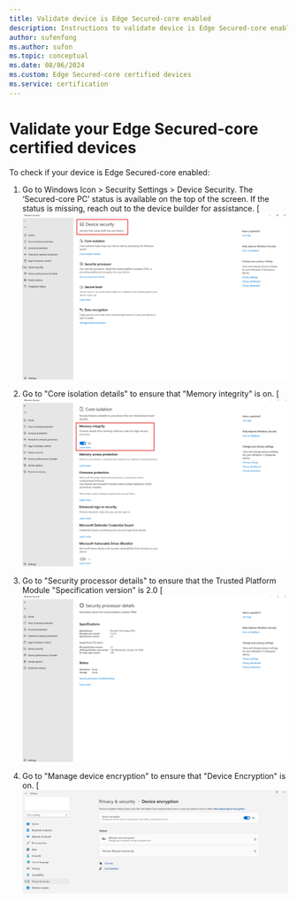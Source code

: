 ```yaml
---
title: Validate device is Edge Secured-core enabled
description: Instructions to validate device is Edge Secured-core enabled 
author: sufenfong
ms.author: sufon
ms.topic: conceptual 
ms.date: 08/06/2024 
ms.custom: Edge Secured-core certified devices
ms.service: certification
---
```

# Validate your Edge Secured-core certified devices
To check if your device is Edge Secured-core enabled: 
1.	Go to Windows Icon > Security Settings > Device Security. The ‘Secured-core PC’ status is available on the top of the screen. If the status is missing, reach out to the device builder for assistance.
[![Image showing Device Security Status.](./media/images/edge-secured-core-enabled.png)

2.	Go to "Core isolation details" to ensure that "Memory integrity" is on.
[![Image showing Core isolation Status.](./media/images/core-isolation.png)

3.	Go to "Security processor details" to ensure that the Trusted Platform Module "Specification version" is 2.0
[![Image showing security processor Status.](./media/images/security-processor.png)

4.	Go to "Manage device encryption" to ensure that "Device Encryption" is on.
[![Image showing device encryption Status.](./media/images/device-encryption.png)
